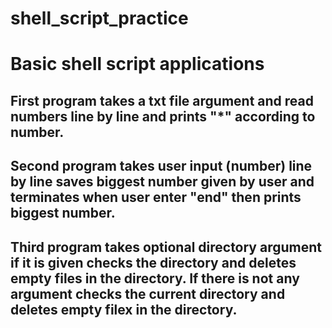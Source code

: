 # shell_script_practice
# Basic shell script applications

## First program takes a txt file argument and read numbers line by line and prints "*" according to number.

## Second program takes user input (number) line by line saves biggest number given  by user and terminates when user enter "end" then prints biggest number.

## Third program takes optional directory argument if it is given checks the directory and deletes empty files in the directory. If there is not any argument checks the current directory and deletes empty filex in the directory.

